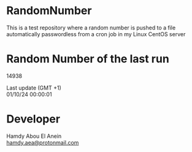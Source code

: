 # RandomNumber    
This is a test repository where a random number is pushed to a file automatically passwordless from a cron job in my Linux CentOS server    
# Random Number of the last run   
14938
      
Last update (GMT +1)    
01/10/24 00:00:01
# Developer    
Hamdy Abou El Anein   
hamdy.aea@protonmail.com
